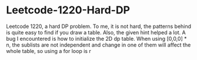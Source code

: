 # Leetcode-1220-Hard-DP
Leetcode 1220, a hard DP problem. To me, it is not hard, the patterns behind is quite easy to find if you draw a table. Also, the given hint helped a lot. A bug I encountered is how to initialize the 2D dp table. When using [0,0,0] * n, the sublists are not independent and change in one of them will affect the whole table, so using a for loop is r
